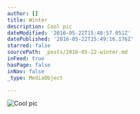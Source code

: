 ```yaml
---
author: []
title: Winter
description: Cool pic
dateModified: '2016-05-22T15:48:57.051Z'
datePublished: '2016-05-22T15:49:16.176Z'
starred: false
sourcePath: _posts/2016-05-22-winter.md
inFeed: true
hasPage: false
inNav: false
_type: MediaObject

---
```

![Cool pic](https://the-grid-user-content.s3-us-west-2.amazonaws.com/6ff84800-e949-4c2a-9364-00c70df67c37.jpg)